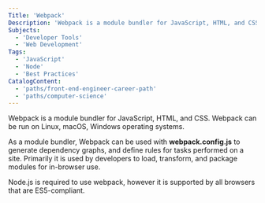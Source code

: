 ```yaml
---
Title: 'Webpack'
Description: 'Webpack is a module bundler for JavaScript, HTML, and CSS. Webpack can be run on Linux, macOS, Windows operating systems. As a module bundler, Webpack can be used with webpack.config.js to generate dependency graphs, and define rules for tasks performed on a site. Primarily it is used by developers to load, transform, and package modules for in-browser use. Node.js is required to use webpack, however it is supported by all browsers that are ES5-compliant.'
Subjects:
  - 'Developer Tools'
  - 'Web Development'
Tags:
  - 'JavaScript'
  - 'Node'
  - 'Best Practices'
CatalogContent:
  - 'paths/front-end-engineer-career-path'
  - 'paths/computer-science'
---
```


Webpack is a module bundler for JavaScript, HTML, and CSS. Webpack can be run on Linux, macOS, Windows operating systems.

As a module bundler, Webpack can be used with **webpack.config.js** to generate dependency graphs, and define rules for tasks performed on a site. Primarily it is used by developers to load, transform, and package modules for in-browser use.

Node.js is required to use webpack, however it is supported by all browsers that are ES5-compliant.
